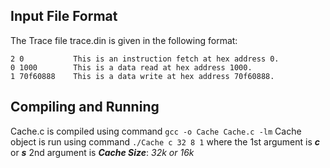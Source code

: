 ## Input File Format
The Trace file trace.din is given in the following format:
```
2 0           This is an instruction fetch at hex address 0.
0 1000        This is a data read at hex address 1000.
1 70f60888    This is a data write at hex address 70f60888.
```
## Compiling and Running
Cache.c is compiled using command
      ```
      gcc -o Cache Cache.c -lm
      ```
Cache object is run using command
      ```
      ./Cache c 32 8 1
      ```
where the 1st argument is **_c_** or **_s_**
          2nd argument is **_Cache Size_**: _32k or 16k_
